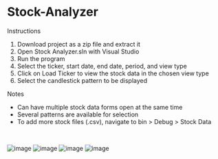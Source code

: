 # Stock-Analyzer

Instructions
1. Download project as a zip file and extract it
2. Open Stock Analyzer.sln with Visual Studio
3. Run the program
4. Select the ticker, start date, end date, period, and view type
5. Click on Load Ticker to view the stock data in the chosen view type 
6. Select the candlestick pattern to be displayed

Notes
<br />
* Can have multiple stock data forms open at the same time <br />
* Several patterns are available for selection
* To add more stock files (.csv), navigate to bin > Debug > Stock Data
<br />

![image](https://github.com/nihatran/Stock-Analyzer/assets/89045243/f3b43d85-41c7-4451-9e78-62d4b9b9d918)
![image](https://github.com/nihatran/Stock-Analyzer/assets/89045243/70a62684-6c39-4e1f-b3d3-a76818ff3ab8)
![image](https://github.com/nihatran/Stock-Analyzer/assets/89045243/e715d9e2-26ee-4556-800d-41be1e62b1b1)
![image](https://github.com/nihatran/Stock-Analyzer/assets/89045243/7331949d-bbfe-4b34-a8e4-7dd804cbcf96)




